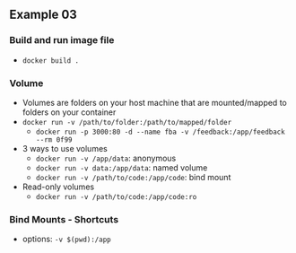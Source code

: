 ## Example 03

### Build and run image file
- `docker build .`

### Volume
- Volumes are folders on your host machine that are mounted/mapped to folders on your container
- `docker run -v /path/to/folder:/path/to/mapped/folder`
  - `docker run -p 3000:80 -d --name fba -v /feedback:/app/feedback --rm 0f99`
- 3 ways to use volumes
  - `docker run -v /app/data`: anonymous
  - `docker run -v data:/app/data`: named volume
  - `docker run -v /path/to/code:/app/code`: bind mount
- Read-only volumes
  - `docker run -v /path/to/code:/app/code:ro`

### Bind Mounts - Shortcuts
- options: `-v $(pwd):/app`